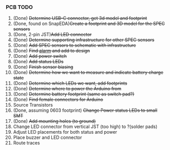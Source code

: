 ### PCB TODO

1. (Done) <s>Determine USB-C connector, get 3d model and footprint</s>
2. (Done, found on SnapEDA)<s>Create a footprint and 3D model for the SPEC sensors</s>
3. (Done, 2-pin JST)<s>Add LED connector</s>
4. (Done) <s>Determine supporting infrastructure for other SPEC sensors</s>
5. (Done) <s>Add SPEC sensors to schematic with infrastructure</s>
6. (Done) <s>Find [alarm](https://www.digikey.com/en/products/detail/pui-audio-inc/AT-1127-ST-2-R/5011397) and add to design</s>
7. (Done) <s>Add power switch</s>
8. (Done) <s>Add status LEDs</s>
9. (Done) <s>Finish sensor biasing</s>
10. (Done) <s>Determine how we want to measure and indicate battery charge state</s>
11. (Done) <s>Determine which LEDs we want, add footprints</s>
12. (Done) <s>Determine where to power the Arduino from</s>
13. (Done) <s>Determine battery footprint (same as switch pad?)</s>
14. (Done) <s>Find female connectors for Arduino</s>
15. Source Transistors
16. (Done, assuming 0603 footprint) <s>Change Power status LEDs to small SMT</s>
17. (Done) <s>Add mounting holes (to ground)</s>
18. Change LED connector from vertical JST (too high) to ?(solder pads)
19. Adjust LED placements for both status and power
20. Place buzzer and LED connector
21. Route traces